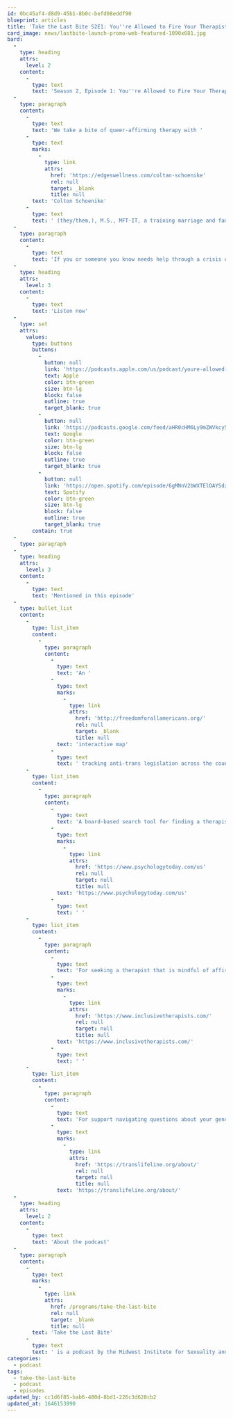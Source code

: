 ```yaml
---
id: 0bc45af4-d8d9-45b1-8b0c-befd08eddf90
blueprint: articles
title: 'Take the Last Bite S2E1: You''re Allowed to Fire Your Therapist'
card_image: news/lastbite-launch-promo-web-featured-1090x681.jpg
bard:
  -
    type: heading
    attrs:
      level: 2
    content:
      -
        type: text
        text: 'Season 2, Episode 1: You''re Allowed to Fire Your Therapist'
  -
    type: paragraph
    content:
      -
        type: text
        text: 'We take a bite of queer-affirming therapy with '
      -
        type: text
        marks:
          -
            type: link
            attrs:
              href: 'https://edgeswellness.com/coltan-schoenike'
              rel: null
              target: _blank
              title: null
        text: 'Colton Schoenike'
      -
        type: text
        text: ' (they/them,), M.S., MFT-IT, a training marriage and family therapist based in Menominee, Wisconsin. We talk about protips for queer and trans folks seeking affirming therapists, the continued gatekeeping of trans folks seeking biomedical transitions, and what to do when you just don''t vibe with your therapist and how amazing it is when you do.'
  -
    type: paragraph
    content:
      -
        type: text
        text: 'If you or someone you know needs help through a crisis or navigating their questions about being trans, contact the Trans Lifeline Hotline at US (877) 565-88760 or CA (877) 330-6366'
  -
    type: heading
    attrs:
      level: 3
    content:
      -
        type: text
        text: 'Listen now'
  -
    type: set
    attrs:
      values:
        type: buttons
        buttons:
          -
            button: null
            link: 'https://podcasts.apple.com/us/podcast/youre-allowed-to-fire-your-therapist/id1582890778?i=1000552559938'
            text: Apple
            color: btn-green
            size: btn-lg
            block: false
            outline: true
            target_blank: true
          -
            button: null
            link: 'https://podcasts.google.com/feed/aHR0cHM6Ly9mZWVkcy50cmFuc2lzdG9yLmZtL3Rha2UtdGhlLWxhc3QtYml0ZQ/episode/YTFlZjI3Y2UtM2Q5My00N2I1LWIxYTUtNTY4ZjAxMDkzMjRj?sa=X&ved=0CAUQkfYCahcKEwiw-bWcsaX2AhUAAAAAHQAAAAAQAQ'
            text: Google
            color: btn-green
            size: btn-lg
            block: false
            outline: true
            target_blank: true
          -
            button: null
            link: 'https://open.spotify.com/episode/6gMNnV2bWXTElOAYSdzDFf?si=69f9179a0a3841e0'
            text: Spotify
            color: btn-green
            size: btn-lg
            block: false
            outline: true
            target_blank: true
        contain: true
  -
    type: paragraph
  -
    type: heading
    attrs:
      level: 3
    content:
      -
        type: text
        text: 'Mentioned in this episode'
  -
    type: bullet_list
    content:
      -
        type: list_item
        content:
          -
            type: paragraph
            content:
              -
                type: text
                text: 'An '
              -
                type: text
                marks:
                  -
                    type: link
                    attrs:
                      href: 'http://freedomforallamericans.org/'
                      rel: null
                      target: _blank
                      title: null
                text: 'interactive map'
              -
                type: text
                text: ' tracking anti-trans legislation across the country, including bills introduced in the Midwest we should be paying attention to right now'
      -
        type: list_item
        content:
          -
            type: paragraph
            content:
              -
                type: text
                text: 'A board-based search tool for finding a therapist: '
              -
                type: text
                marks:
                  -
                    type: link
                    attrs:
                      href: 'https://www.psychologytoday.com/us'
                      rel: null
                      target: null
                      title: null
                text: 'https://www.psychologytoday.com/us'
              -
                type: text
                text: ' '
      -
        type: list_item
        content:
          -
            type: paragraph
            content:
              -
                type: text
                text: 'For seeking a therapist that is mindful of affirming marginalized clients, check out '
              -
                type: text
                marks:
                  -
                    type: link
                    attrs:
                      href: 'https://www.inclusivetherapists.com/'
                      rel: null
                      target: null
                      title: null
                text: 'https://www.inclusivetherapists.com/'
              -
                type: text
                text: ' '
      -
        type: list_item
        content:
          -
            type: paragraph
            content:
              -
                type: text
                text: 'For support navigating questions about your gender identity or during a crisis as a trans person, check out '
              -
                type: text
                marks:
                  -
                    type: link
                    attrs:
                      href: 'https://translifeline.org/about/'
                      rel: null
                      target: null
                      title: null
                text: 'https://translifeline.org/about/'
  -
    type: heading
    attrs:
      level: 2
    content:
      -
        type: text
        text: 'About the podcast'
  -
    type: paragraph
    content:
      -
        type: text
        marks:
          -
            type: link
            attrs:
              href: /programs/take-the-last-bite
              rel: null
              target: _blank
              title: null
        text: 'Take the Last Bite'
      -
        type: text
        text: ' is a podcast by the Midwest Institute for Sexuality and Gender Diversity. It''s a direct counter to the Midwest Nice mentality— highlighting advocacy and activism by queer/trans communities in the Midwest region. Through each episode, we''re aiming to unearth the often disregarded and unacknowledged contributions of queer and trans folks to social change through interviews, casual conversations and reflections on Midwest queer time, space, and place. '
categories:
  - podcast
tags:
  - take-the-last-bite
  - podcast
  - episodes
updated_by: cc1d6f85-bab6-480d-8bd1-226c3d628cb2
updated_at: 1646153990
---
```

